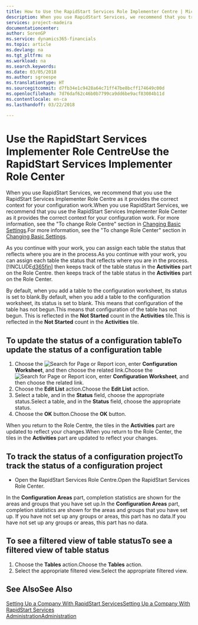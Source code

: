 ```yaml
---
title: How to Use the RapidStart Services Role Implementer Centre | Microsoft Docs
description: When you use RapidStart Services, we recommend that you track your work and use the RapidStart Services Implementer Role Centre as it provides the correct context for your configuration work.
services: project-madeira
documentationcenter: 
author: SorenGP
ms.service: dynamics365-financials
ms.topic: article
ms.devlang: na
ms.tgt_pltfrm: na
ms.workload: na
ms.search.keywords: 
ms.date: 03/05/2018
ms.author: sgroespe
ms.translationtype: HT
ms.sourcegitcommit: d7fb34e1c9428a64c71ff47be8bcff174649c00d
ms.openlocfilehash: 7d76daf62c46b0b7799ca9dd6be9acf83084b11d
ms.contentlocale: en-ca
ms.lasthandoff: 03/22/2018

---
```

# <a name="use-the-rapidstart-services-implementer-role-center"></a><span data-ttu-id="38076-103">Use the RapidStart Services Implementer Role Centre</span><span class="sxs-lookup"><span data-stu-id="38076-103">Use the RapidStart Services Implementer Role Center</span></span>
<span data-ttu-id="38076-104">When you use RapidStart Services, we recommend that you use the RapidStart Services Implementer Role Centre as it provides the correct context for your configuration work.</span><span class="sxs-lookup"><span data-stu-id="38076-104">When you use RapidStart Services, we recommend that you use the RapidStart Services Implementer Role Center as it provides the correct context for your configuration work.</span></span> <span data-ttu-id="38076-105">For more information, see the "To change Role Centre" section in [Changing Basic Settings](ui-change-basic-settings.md).</span><span class="sxs-lookup"><span data-stu-id="38076-105">For more information, see the "To change Role Center" section in [Changing Basic Settings](ui-change-basic-settings.md).</span></span>

<span data-ttu-id="38076-106">As you continue with your work, you can assign each table the status that reflects where you are in the process.</span><span class="sxs-lookup"><span data-stu-id="38076-106">As you continue with your work, you can assign each table the status that reflects where you are in the process.</span></span> [!INCLUDE[d365fin](includes/d365fin_md.md)]<span data-ttu-id="38076-107"> then keeps track of the table status in the **Activities** part on the Role Centre.</span><span class="sxs-lookup"><span data-stu-id="38076-107"> then keeps track of the table status in the **Activities** part on the Role Center.</span></span>  

<span data-ttu-id="38076-108">By default, when you add a table to the configuration worksheet, its status is set to blank.</span><span class="sxs-lookup"><span data-stu-id="38076-108">By default, when you add a table to the configuration worksheet, its status is set to blank.</span></span> <span data-ttu-id="38076-109">This means that configuration of the table has not begun.</span><span class="sxs-lookup"><span data-stu-id="38076-109">This means that configuration of the table has not begun.</span></span> <span data-ttu-id="38076-110">This is reflected in the **Not Started** count in the **Activities** tile.</span><span class="sxs-lookup"><span data-stu-id="38076-110">This is reflected in the **Not Started** count in the **Activities** tile.</span></span>  

## <a name="to-update-the-status-of-a-configuration-table"></a><span data-ttu-id="38076-111">To update the status of a configuration table</span><span class="sxs-lookup"><span data-stu-id="38076-111">To update the status of a configuration table</span></span>  
1.  <span data-ttu-id="38076-112">Choose the ![Search for Page or Report](media/ui-search/search_small.png "Search for Page or Report icon") icon, enter **Configuration Worksheet**, and then choose the related link.</span><span class="sxs-lookup"><span data-stu-id="38076-112">Choose the ![Search for Page or Report](media/ui-search/search_small.png "Search for Page or Report icon") icon, enter **Configuration Worksheet**, and then choose the related link.</span></span>  
2.  <span data-ttu-id="38076-113">Choose the **Edit List** action.</span><span class="sxs-lookup"><span data-stu-id="38076-113">Choose the **Edit List** action.</span></span>  
3.  <span data-ttu-id="38076-114">Select a table, and in the **Status** field, choose the appropriate status.</span><span class="sxs-lookup"><span data-stu-id="38076-114">Select a table, and in the **Status** field, choose the appropriate status.</span></span>  
4.  <span data-ttu-id="38076-115">Choose the **OK** button.</span><span class="sxs-lookup"><span data-stu-id="38076-115">Choose the **OK** button.</span></span>  

<span data-ttu-id="38076-116">When you return to the Role Centre, the tiles in the **Activities** part are updated to reflect your changes.</span><span class="sxs-lookup"><span data-stu-id="38076-116">When you return to the Role Center, the tiles in the **Activities** part are updated to reflect your changes.</span></span>  

## <a name="to-track-the-status-of-a-configuration-project"></a><span data-ttu-id="38076-117">To track the status of a configuration project</span><span class="sxs-lookup"><span data-stu-id="38076-117">To track the status of a configuration project</span></span>  
- <span data-ttu-id="38076-118">Open the RapidStart Services Role Centre.</span><span class="sxs-lookup"><span data-stu-id="38076-118">Open the RapidStart Services Role Center.</span></span>  

<span data-ttu-id="38076-119">In the **Configuration Areas** part, completion statistics are shown for the areas and groups that you have set up.</span><span class="sxs-lookup"><span data-stu-id="38076-119">In the **Configuration Areas** part, completion statistics are shown for the areas and groups that you have set up.</span></span> <span data-ttu-id="38076-120">If you have not set up any groups or areas, this part has no data.</span><span class="sxs-lookup"><span data-stu-id="38076-120">If you have not set up any groups or areas, this part has no data.</span></span>  

## <a name="to-see-a-filtered-view-of-table-status"></a><span data-ttu-id="38076-121">To see a filtered view of table status</span><span class="sxs-lookup"><span data-stu-id="38076-121">To see a filtered view of table status</span></span>  
1. <span data-ttu-id="38076-122">Choose the **Tables** action.</span><span class="sxs-lookup"><span data-stu-id="38076-122">Choose the **Tables** action.</span></span>  
2. <span data-ttu-id="38076-123">Select the appropriate filtered view.</span><span class="sxs-lookup"><span data-stu-id="38076-123">Select the appropriate filtered view.</span></span>  

## <a name="see-also"></a><span data-ttu-id="38076-124">See Also</span><span class="sxs-lookup"><span data-stu-id="38076-124">See Also</span></span>  
[<span data-ttu-id="38076-125">Setting Up a Company With RapidStart Services</span><span class="sxs-lookup"><span data-stu-id="38076-125">Setting Up a Company With RapidStart Services</span></span>](admin-set-up-a-company-with-rapidstart.md)  
[<span data-ttu-id="38076-126">Administration</span><span class="sxs-lookup"><span data-stu-id="38076-126">Administration</span></span>](admin-setup-and-administration.md)

